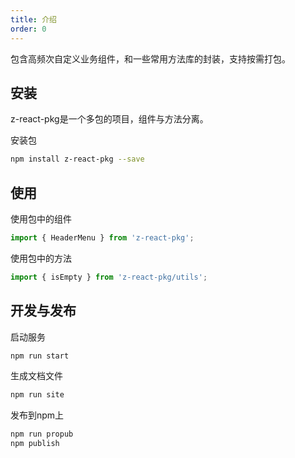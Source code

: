 ```yaml
---
title: 介绍
order: 0
---
```


包含高频次自定义业务组件，和一些常用方法库的封装，支持按需打包。

## 安装

z-react-pkg是一个多包的项目，组件与方法分离。

安装包
```sh
npm install z-react-pkg --save
```

## 使用  

使用包中的组件  
```javascript
import { HeaderMenu } from 'z-react-pkg';
```

使用包中的方法 
```javascript
import { isEmpty } from 'z-react-pkg/utils';
```




## 开发与发布

启动服务 
```javascript
npm run start
```

生成文档文件
```javascript
npm run site
```

发布到npm上
```javascript
npm run propub
npm publish
```

